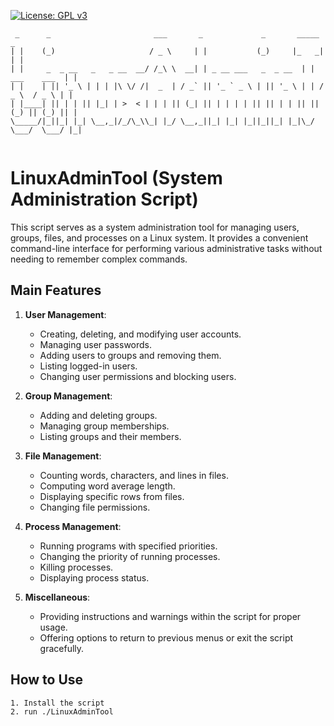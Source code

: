 [![License: GPL v3](https://img.shields.io/badge/License-GPLv3-blue.svg)](https://www.gnu.org/licenses/gpl-3.0)


```
 _      _                       ___       _             _       _____              _ 
| |    (_)                     / _ \     | |           (_)     |_   _|            | |
| |     _  _ __   _   _ __  __/ /_\ \  __| | _ __ ___   _  _ __  | |  ___    ___  | |
| |    | || '_ \ | | | |\ \/ /|  _  | / _` || '_ ` _ \ | || '_ \ | | / _ \  / _ \ | |
| |____| || | | || |_| | >  < | | | || (_| || | | | | || || | | || || (_) || (_) || |
\_____/|_||_| |_| \__,_|/_/\_\\_| |_/ \__,_||_| |_| |_||_||_| |_|\_/ \___/  \___/ |_|
                                                                                     
```                                                                                    




# LinuxAdminTool (System Administration Script)
This script serves as a system administration tool for managing users, groups, files, and processes on a Linux system. It provides a convenient command-line interface for performing various administrative tasks without needing to remember complex commands.


## Main Features

1. **User Management**:
   - Creating, deleting, and modifying user accounts.
   - Managing user passwords.
   - Adding users to groups and removing them.
   - Listing logged-in users.
   - Changing user permissions and blocking users.

2. **Group Management**:
   - Adding and deleting groups.
   - Managing group memberships.
   - Listing groups and their members.

3. **File Management**:
   - Counting words, characters, and lines in files.
   - Computing word average length.
   - Displaying specific rows from files.
   - Changing file permissions.

4. **Process Management**:
   - Running programs with specified priorities.
   - Changing the priority of running processes.
   - Killing processes.
   - Displaying process status.

5. **Miscellaneous**:
   - Providing instructions and warnings within the script for proper usage.
   - Offering options to return to previous menus or exit the script gracefully.
  



## How to Use

```
1. Install the script
2. run ./LinuxAdminTool
```
